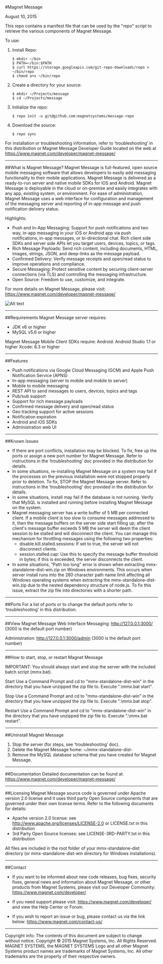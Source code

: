 #Magnet Message

August 10, 2015

This repo contains a manifest file that can be used by the "repo" script to retrieve the various components of Magnet Message.

To use:
1.  Install Repo:

    ```
    $ mkdir ~/bin
    $ PATH=~/bin:$PATH
    $ curl https://storage.googleapis.com/git-repo-downloads/repo > ~/bin/repo
    $ chmod a+x ~/bin/repo
    ```
2. Create a directory for your source:

    ```
    $ mkdir ~/Projects/message
    $ cd ~/Projects/message
    ```
3. Initialize the repo:

    ```
    $ repo init -u git@github.com:magnetsystems/message-repo
    ```
4. Download the source:

    ```
    $ repo sync
    ```
 
For installation or troubleshooting information, refer to ‘troubleshooting’ in this distribution or Magnet Message Developer Guide located on the web at https://www.magnet.com/developer/magnet-message/

---

##What is Magnet Message?
  Magnet Message is full-featured, open source mobile messaging software that allows developers to easily add messaging functionality to their mobile applications. Magnet Message is delivered as a ready-to-run server and native mobile SDKs  for iOS and Android. Magnet Message is deployable in the cloud or on-premise and easily integrates with any app, existing system, or environment. For ease of administration, Magnet Message uses a web interface for configuration and management of the messaging server and reporting of in-app message and push notification delivery status.

  Highlights:
  
  - Push and In-App Messaging: Support for push notifications and two way, in-app messaging in your iOS or Android app via push notifications, in-app messages, or bi-directional chat. Rich client side SDKs and server side APIs let you target users, devices, topics, or tags. 
  - Rich Message Payloads: Send rich content, including documents, HTML, images, strings, JSON, and deep-links as the message payload.
  - Confirmed Delivery: Verify message receipts and open/read status to improve operations and compliance. 
  - Secure Messaging: Protect sensitive content by securing client-server connections (via TLS) and controlling the messaging infrastructure.
  - Open Source: Freedom to use, customize, and integrate.

For more details on Magnet Message, please visit: https://www.magnet.com/developer/magnet-message/

![Alt text](https://www.magnet.com/wp-content/uploads/2015/04/mag_message_logo_1950x992-300x153.png "Magnet Message")

---

##Requirements
  Magnet Message server requires:
   - JDK v6 or higher
   - MySQL v5.6 or higher

  Magnet Message Mobile Client SDKs require:
   Android: Android Studio 1.1 or higher
   Xcode: 6.3 or higher

---

##Features
  - Push notifications via Google Cloud Messaging (GCM) and Apple Push Notification Service (APNS)
  - In-app messaging (server to mobile and mobile to server)
  - Mobile to mobile messaging
  - REST API to send messages to users, devices, topics and tags
  - Pub/sub support
  - Support for rich message payloads
  - Confirmed message delivery and open/read status
  - Geo tracking support for active sessions
  - Notification expiration
  - Android and iOS SDKs
  - Administration web UI

---

##Known Issues
 - If there are port conflicts, installation may be blocked. To fix, free up the ports or assign a new port number for Magnet Message. Refer to instructions in the ‘troubleshooting’ doc provided in the distribution for details. 
 - In some situations, re-installing Magnet Message on a system may fail if the processes on the previous installation were not stopped properly prior to deletion. To fix, STOP the Magnet Message server. Refer to instructions in the ‘troubleshooting’ doc provided in the distribution for details.
 - In some situations, install may fail if the database is not running. Verify that MySQL is installed and running before installing Magnet Message on the system.    
 - Magnet messaging server has a write buffer of 5 MB per connected client. If a mobile client is too slow to consume messages addressed to it, then the message buffers on the server side start filling up; after the client's message buffer exceeds 5 MB the server will deem the client session to be stalled and will disconnect the client. You can manage this mechanism for throttling messages using the following two properties:
    - disable.kill.stalled.sessions: If set to true, the server will not disconnect clients. 
    - session.stalled.cap: Use this to specify the message buffer threshold in bytes; if this is exceeded, the server disconnects the client. 
 - In some situations, ”Path too long" error is shown when extracting mmx-standalone-dist-win.zip on Windows environments. This occurs when server install runs into the 260 character path name limit affecting all Windows operating systems when extracting the mmx-standalone-dist-win.zip due to the nested dependency structure of node.js. To fix this issue, extract the zip file into directories with a shorter path. 

---

##Ports
  For a list of ports or to change the default ports refer to ‘troubleshooting’ in this distribution.

---

##View Magnet Message Web Interface
  Messaging: http://127.0.0.1:3000/ (3000 is the default port number)

  Administration: http://127.0.0.1:3000/admin (3000 is the default port number)

---

##How to start, stop, or restart Magnet Message

  IMPORTANT: You should always start and stop the server with the included batch script (mmx.bat).

  Start
  Use a Command Prompt and cd to "mmx-standalone-dist-win" in the directory that you have unzipped the zip file to.
  Execute ".\mmx.bat start".

  Stop
  Use a Command Prompt and cd to "mmx-standalone-dist-win" in the directory that you have unzipped the zip file to.
  Execute ".\mmx.bat stop".

  Restart
  Use a Command Prompt and cd to "mmx-standalone-dist-win" in the directory that you have unzipped the zip file to.
  Execute ".\mmx.bat restart".

---

##Uninstall Magnet Message
   1. Stop the server (for steps, see ‘troubleshooting’ doc).
   2. Delete the Magnet Message home: ~/mmx-standalone-dist-<version>
   3. Remove the MySQL database schema that you have created for Magnet Message.

---

##Documentation
  Detailed documentation can be found at: https://www.magnet.com/developer/magnet-message/

---

##Licensing
  Magnet Message source code is governed under Apache version 2.0 license and it uses third party Open Source components that are governed under their own license terms. Refer to the following documents for details:

 - Apache version 2.0 license: see http://www.apache.org/licenses/LICENSE-2.0 or LICENSE.txt in this distribution
 - 3rd Party Open Source licenses: see LICENSE-3RD-PARTY.txt in this distribution

  All files are included in the root folder of your mmx-standalone-dist directory (or mmx-standalone-dist-win directory for Windows installations). 

---

##Contact
   - If you want to be informed about new code releases, bug fixes, security fixes,
     general news and information about Magnet Message, or other products
     from Magnet Systems, please visit our Developer Community: https://www.magnet.com/developer/

   - If you need support please visit: https://www.magnet.com/developer/ and view the Help Center or Forum. 

   - If you wish to report an issue or bug, please contact us via the link below:
     https://www.magnet.com/contact-us/



  -------------------------------------------------------------------------------
  Copyright info:
  The contents of this document are subject to change without notice.
  Copyright © 2015 Magnet Systems, Inc.
  All Rights Reserved. MAGNET SYSTEMS, the MAGNET SYSTEMS Logo and all other Magnet Systems product names are trademarks of Magnet Systems, Inc. All other trademarks are the property of their respective owners.

